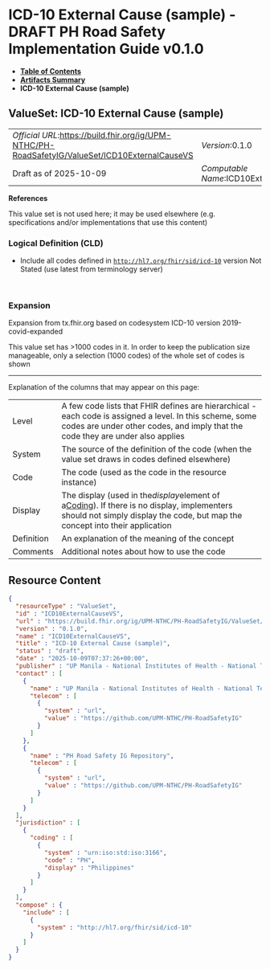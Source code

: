 # ICD-10 External Cause (sample) - DRAFT PH Road Safety Implementation Guide v0.1.0

* [**Table of Contents**](toc.md)
* [**Artifacts Summary**](artifacts.md)
* **ICD-10 External Cause (sample)**

## ValueSet: ICD-10 External Cause (sample) 

| | |
| :--- | :--- |
| *Official URL*:https://build.fhir.org/ig/UPM-NTHC/PH-RoadSafetyIG/ValueSet/ICD10ExternalCauseVS | *Version*:0.1.0 |
| Draft as of 2025-10-09 | *Computable Name*:ICD10ExternalCauseVS |

 **References** 

This value set is not used here; it may be used elsewhere (e.g. specifications and/or implementations that use this content)

### Logical Definition (CLD)

* Include all codes defined in [`http://hl7.org/fhir/sid/icd-10`](http://terminology.hl7.org/6.5.0/CodeSystem-icd10.html) version Not Stated (use latest from terminology server)

 

### Expansion

Expansion from tx.fhir.org based on codesystem ICD-10 version 2019-covid-expanded

This value set has >1000 codes in it. In order to keep the publication size manageable, only a selection (1000 codes) of the whole set of codes is shown

-------

 Explanation of the columns that may appear on this page: 

| | |
| :--- | :--- |
| Level | A few code lists that FHIR defines are hierarchical - each code is assigned a level. In this scheme, some codes are under other codes, and imply that the code they are under also applies |
| System | The source of the definition of the code (when the value set draws in codes defined elsewhere) |
| Code | The code (used as the code in the resource instance) |
| Display | The display (used in the*display*element of a[Coding](http://hl7.org/fhir/R4/datatypes.html#Coding)). If there is no display, implementers should not simply display the code, but map the concept into their application |
| Definition | An explanation of the meaning of the concept |
| Comments | Additional notes about how to use the code |



## Resource Content

```json
{
  "resourceType" : "ValueSet",
  "id" : "ICD10ExternalCauseVS",
  "url" : "https://build.fhir.org/ig/UPM-NTHC/PH-RoadSafetyIG/ValueSet/ICD10ExternalCauseVS",
  "version" : "0.1.0",
  "name" : "ICD10ExternalCauseVS",
  "title" : "ICD-10 External Cause (sample)",
  "status" : "draft",
  "date" : "2025-10-09T07:37:26+00:00",
  "publisher" : "UP Manila - National Institutes of Health - National Telehealth Center",
  "contact" : [
    {
      "name" : "UP Manila - National Institutes of Health - National Telehealth Center",
      "telecom" : [
        {
          "system" : "url",
          "value" : "https://github.com/UPM-NTHC/PH-RoadSafetyIG"
        }
      ]
    },
    {
      "name" : "PH Road Safety IG Repository",
      "telecom" : [
        {
          "system" : "url",
          "value" : "https://github.com/UPM-NTHC/PH-RoadSafetyIG"
        }
      ]
    }
  ],
  "jurisdiction" : [
    {
      "coding" : [
        {
          "system" : "urn:iso:std:iso:3166",
          "code" : "PH",
          "display" : "Philippines"
        }
      ]
    }
  ],
  "compose" : {
    "include" : [
      {
        "system" : "http://hl7.org/fhir/sid/icd-10"
      }
    ]
  }
}

```
